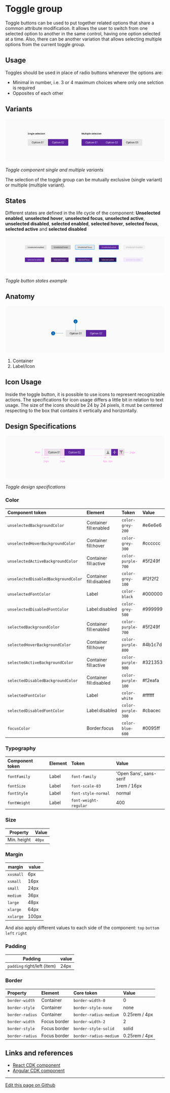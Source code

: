 # Toggle group

Toggle buttons can be used to put together related options that share a common attribute modification.
It allows the user to switch from one selected option to another in the same control, having one option selected at a time. Also, there can be another variation that allows selecting multiple options from the current toggle group.


## Usage

Toggles should be used in place of radio buttons whenever the options are:

* Minimal in number, i.e. 3 or 4 maximum choices where only one selction is required
* Opposites of each other

## Variants

![Toggle component single and multiple variants](images/toggle_variants.png)

_Toggle component single and multiple variants_

The selection of the toggle group can be mutually exclusive (single variant) or multiple (multiple variant).

## States

Different states are defined in the life cycle of the component:
**Unselected enabled**, **unselected hover**, **unselected focus**, **unselected active**, **unselected disabled**, **selected enabled**, **selected hover**, **selected focus**, **selected active** and **selected disabled**

![Toggle button states example](images/toggle_states.png)

_Toggle button states example_


## Anatomy

![Toggle component anatomy](images/toggle_anatomy.png)

1. Container
2. Label/Icon


## Icon Usage

Inside the toggle button, it is possible to use icons to represent recognizable actions. The specifications for icon usage differs a little bit in relation to text usage. The size of the icons should be 24 by 24 pixels, it must be centered respecting to the box that contains it vertically and horizontally. 


## Design Specifications

![Toggle design specifications](images/toggle_specs.png)

_Toggle design specifications_
### Color

| Component token                     | Element                     | Token                    | Value       |
| :---------------------------------- | :-------------------------- | :----------------------- | :---------- |
| `unselectedBackgroundColor`         | Container fill:enabled	    | `color-grey-200`         | #e6e6e6     |
| `unselectedHoverBackgroundColor`    | Container fill:hover	    | `color-grey-300`         | #cccccc     |
| `unselectedActiveBackgroundColor`   | Container fill:active	    | `color-purple-700`       | #5f249f     |
| `unselectedDisabledBackgroundColor` | Container fill:disabled	    | `color-grey-100`         | #f2f2f2     |
| `unselectedFontColor`               | Label	                    | `color-black`            | #000000     |
| `unselectedDisabledFontColor`       | Label:disabled	            | `color-grey-500`         | #999999     |
| `selectedBackgroundColor`           | Container fill:enabled	    | `color-purple-700`       | #5f249f     |
| `selectedHoverBackgroundColor`      | Container fill:hover	    | `color-purple-800`       | #4b1c7d     |
| `selectedActiveBackgroundColor`     | Container fill:active	    | `color-purple-900`       | #321353     |
| `selectedDisabledBackgroundColor`   | Container fill:disabled	    | `color-purple-100`       | #f2eafa     |
| `selectedFontColor`                 | Label	                    | `color-white`            | #ffffff     |
| `selectedDisabledFontColor`         | Label:disabled	            | `color-purple-300`       | #cbacec     |
| `focusColor`                        | Border:focus	            | `color-blue-600`         | #0095ff     |

### Typography

| Component token                     | Element              | Token                           | Value                       |
| :---------------------------------- | :------------------- | :------------------------------ | :-------------------------- |
| `fontFamily`                        | Label	             | `font-family`                   | 'Open Sans', sans-serif     |
| `fontSize`                          | Label	             | `font-scale-03`                 | 1rem / 16px                 |
| `fontStyle`                         | Label	             | `font-style-normal`             | normal                      |
| `fontWeight`                        | Label	             | `font-weight-regular`           | 400                         |

### Size

| Property           | Value|
|--------------------|------|
| Min. height| `40px` |

### Margin

margin | value
-- | --
```xxsmall``` | 6px
```xsmall``` | 16px
```small``` | 24px
```medium``` | 36px
```large``` | 48px
```xlarge``` | 64px
```xxlarge``` | 100px

And also apply different values to each side of the component:
```top``` ```bottom``` ```left``` ```right```


### Padding

Padding | value
-- | --
| `padding` right/left (item)| 24px |




### Border

| Property                 | Element          | Core token                 | Value            |
| :----------------------- | :--------------- | :------------------------- | :--------------- |
| `border-width`           | Container        | `border-width-0`           | 0                |
| `border-style`           | Container        | `border-style-none`        | none             |
| `border-radius`          | Container        | `border-radius-medium`     | 0.25rem / 4px    |
| `border-width`           | Focus border     | `border-width-2`           | 2                |
| `border-style`           | Focus border     | `border-style-solid`       | solid            |
| `border-radius`          | Focus border     | `border-radius-medium`     | 0.25rem / 4px    |





## Links and references

* [React CDK component](https://developer.dxc.com/tools/react/next/#/components/toggleGroup)
* [Angular CDK component](https://developer.dxc.com/tools/angular/next/#/components/toggleGroup)

____________________________________________________________

[Edit this page on Github](https://github.com/dxc-technology/halstack-style-guide/blob/master/guidelines/components/toggle/README.md)
